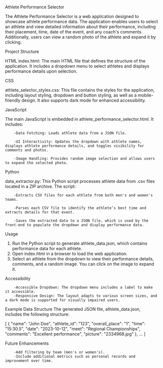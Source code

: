 Athlete Performance Selector

The Athlete Performance Selector is a web application designed to showcase athlete performance data. The application enables users to select an athlete and view detailed information about their performance, including their placement, time, date of the event, and any coach's comments. Additionally, users can view a random photo of the athlete and expand it by clicking.


Project Structure

HTML
index.html: The main HTML file that defines the structure of the application. It includes a dropdown menu to select athletes and displays performance details upon selection.

CSS

athlete_selector_styles.css: This file contains the styles for the application, including layout styling, dropdown and button styling, as well as a mobile-friendly         design. It also supports dark mode for enhanced accessibility.


JavaScript

The main JavaScript is embedded in athlete_performance_selector.html. It includes:
        
        -Data Fetching: Loads athlete data from a JSON file.
        
        -UI Interactivity: Updates the dropdown with athlete names, displays athlete performance details, and toggles visibility for comments and photos.
        
        -Image Handling: Provides random image selection and allows users to expand the selected photo.


Python

data_extractor.py: This Python script processes athlete data from .csv files located in a ZIP archive. The script:
        
        -Extracts CSV files for each athlete from both men's and women's teams.
        
        -Parses each CSV file to identify the athlete’s best time and extracts details for that event.
        
        -Saves the extracted data to a JSON file, which is used by the front-end to populate the dropdown and display performance data.


Usage

1. Run the Python script to generate athlete_data.json, which contains performance data for each athlete.
2. Open index.html in a browser to load the web application.
3. Select an athlete from the dropdown to view their performance details, comments, and a random image. You can click on the image to expand it.


Accessibility

        -Accessible Dropdown: The dropdown menu includes a label to make it accessible.
        -Responsive Design: The layout adapts to various screen sizes, and a dark mode is supported for visually impaired users.


Example Data Structure
The generated JSON file, athlete_data.json, includes the following structure:

[
  {
    "name": "John Doe",
    "athlete_id": "123",
    "overall_place": "1",
    "time": "15:30.5",
    "date": "2023-10-12",
    "meet": "Regional Championships",
    "comments": "Excellent performance",
    "picture": "2334968.jpg"
  },
  ...
]


Future Enhancements

        -Add filtering by team (men's or women's).
        -Include additional metrics such as personal records and improvement over time.        
